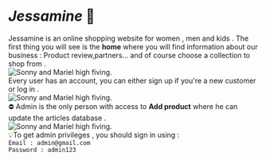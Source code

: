 # *Jessamine* 🌸 
Jessamine is an online shopping website for women , men and kids .
The first thing you will see is the **home** where you will find information about our business : Product review,partners... and of course choose a collection to shop from . <br> 
![Sonny and Mariel high fiving.](https://scontent.ftun2-2.fna.fbcdn.net/v/t1.15752-9/339390851_257901776634416_3927938386448527736_n.jpg?stp=dst-jpg_s1080x2048&_nc_cat=110&ccb=1-7&_nc_sid=ae9488&_nc_ohc=Mc6afudoxjkAX8vajmZ&_nc_ht=scontent.ftun2-2.fna&oh=03_AdS8yqYqVL85J8sH6tuERhdZjqtd09u0oAt1vxdyazdIaA&oe=645D58FD) <br>Every user has an account, you can either sign up if you're a new customer or log in . <br>
![Sonny and Mariel high fiving.](https://scontent.ftun2-2.fna.fbcdn.net/v/t1.15752-9/338949595_257200366656050_4214595688146687490_n.jpg?_nc_cat=103&ccb=1-7&_nc_sid=ae9488&_nc_ohc=ydY5xDeOPEwAX9o5HoH&_nc_ht=scontent.ftun2-2.fna&oh=03_AdTyrgEuY7PJb5lOm3L1P6uEdz7B0xLJciG-Qy4eI0KgjQ&oe=645D4217)
 <br>⛔ Admin is the only person with access to **Add product** where he can update the articles database .
 <br>![Sonny and Mariel high fiving.](https://scontent.ftun2-2.fna.fbcdn.net/v/t1.15752-9/339243371_1263547687933862_736452877240999284_n.png?_nc_cat=101&ccb=1-7&_nc_sid=ae9488&_nc_ohc=8voPw5EAbzcAX-RZva5&_nc_ht=scontent.ftun2-2.fna&oh=03_AdS-JmG_q6CbjkACXE0YStemP_fmYLUOroMWSeclqHOo4g&oe=645D436E) <br>💡To get admin privileges , you should sign in using : <br>
 `Email : admin@gmail.com`<br>
 `Password : admin123`
